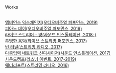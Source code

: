 Works<br><br>

[엠비언스 익스체인지(오디오비주얼 퍼포먼스, 2019)](ambientExchange.md)<br>
[피아노 데이(오디오비주얼 퍼포먼스, 2019)](pianoday2019.md)<br>
[라이브 스트리머 - 양(사운드 인스톨레이션, 2018-)](livestreamearyang.md)<br>
[투명한 음악(라이브 스트리밍 퍼포먼스, 2017)](transparentmusic.md)<br>
[빈 터널(스트리밍 라디오, 2017)](ghosttunnel.md)<br>
[다중입력 네트워크 신디사이저(사운드 인스톨레이션, 2017)](multiinputnetworksynthesizer.md)<br>
[사운드캠프(리스닝 이벤트, 2017-2019)](soundcamp.md)<br>
[웨더리포트(스트리밍 라디오, 2016)](weatherreport2016.md)<br>

